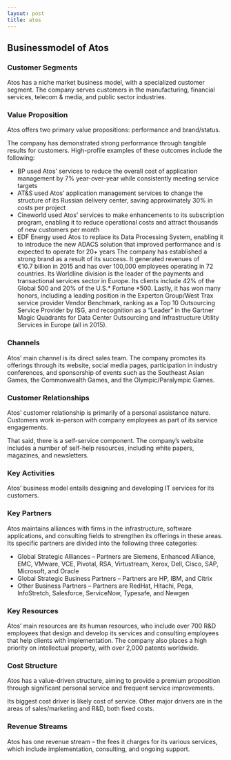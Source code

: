```yaml
---
layout: post
title: atos
---
```


Businessmodel of Atos
----------------------

### Customer Segments

Atos has a niche market business model, with a specialized customer segment. The company serves customers in the manufacturing, financial services, telecom & media, and public sector industries.

### Value Proposition

Atos offers two primary value propositions: performance and brand/status.

The company has demonstrated strong performance through tangible results for customers. High-profile examples of these outcomes include the following:

 * BP used Atos’ services to reduce the overall cost of application management by 7% year-over-year while consistently meeting service targets
* AT&S used Atos’ application management services to change the structure of its Russian delivery center, saving approximately 30% in costs per project
* Cineworld used Atos’ services to make enhancements to its subscription program, enabling it to reduce operational costs and attract thousands of new customers per month
* EDF Energy used Atos to replace its Data Processing System, enabling it to introduce the new ADACS solution that improved performance and is expected to operate for 20+ years
 The company has established a strong brand as a result of its success. It generated revenues of €10.7 billion in 2015 and has over 100,000 employees operating in 72 countries. Its Worldline division is the leader of the payments and transactional services sector in Europe. Its clients include 42% of the Global 500 and 20% of the U.S.* Fortune *500. Lastly, it has won many honors, including a leading position in the Experton Group/West Trax service provider Vendor Benchmark, ranking as a Top 10 Outsourcing Service Provider by ISG, and recognition as a “Leader” in the Gartner Magic Quadrants for Data Center Outsourcing and Infrastructure Utility Services in Europe (all in 2015).

### Channels

Atos’ main channel is its direct sales team. The company promotes its offerings through its website, social media pages, participation in industry conferences, and sponsorship of events such as the Southeast Asian Games, the Commonwealth Games, and the Olympic/Paralympic Games.

### Customer Relationships

Atos’ customer relationship is primarily of a personal assistance nature. Customers work in-person with company employees as part of its service engagements.

That said, there is a self-service component. The company’s website includes a number of self-help resources, including white papers, magazines, and newsletters.

### Key Activities

Atos’ business model entails designing and developing IT services for its customers.

### Key Partners

Atos maintains alliances with firms in the infrastructure, software applications, and consulting fields to strengthen its offerings in these areas. Its specific partners are divided into the following three categories:

 * Global Strategic Alliances – Partners are Siemens, Enhanced Alliance, EMC, VMware, VCE, Pivotal, RSA, Virtustream, Xerox, Dell, Cisco, SAP, Microsoft, and Oracle
* Global Strategic Business Partners – Partners are HP, IBM, and Citrix
* Other Business Partners – Partners are RedHat, Hitachi, Pega, InfoStretch, Salesforce, ServiceNow, Typesafe, and Newgen
 ### Key Resources

Atos’ main resources are its human resources, who include over 700 R&D employees that design and develop its services and consulting employees that help clients with implementation. The company also places a high priority on intellectual property, with over 2,000 patents worldwide.

### Cost Structure

Atos has a value-driven structure, aiming to provide a premium proposition through significant personal service and frequent service improvements.

Its biggest cost driver is likely cost of service. Other major drivers are in the areas of sales/marketing and R&D, both fixed costs.

### Revenue Streams

Atos has one revenue stream – the fees it charges for its various services, which include implementation, consulting, and ongoing support.

